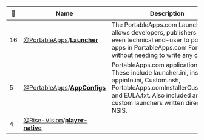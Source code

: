 |:star2: | Name | Description | 🌍|
|---|---|---|---|
|16|[@PortableApps](https://github.com/PortableApps)/[**Launcher**](https://github.com/PortableApps/Launcher)|The PortableApps.com Launcher™ allows developers, publishers and even technical end-user to portablize apps in PortableApps.com Format without needing to write any code.|[:arrow_upper_right:](https://portableapps.com/apps/development/portableapps.com_launcher)|
|5|[@PortableApps](https://github.com/PortableApps)/[**AppConfigs**](https://github.com/PortableApps/AppConfigs)|PortableApps.com application INI files. These include launcher.ini, installer.ini, appinfo.ini, Custom.nsh, PortableApps.comInstallerCustom.nsh, and EULA.txt. Also included are custom launchers written directly in NSIS.|[:arrow_upper_right:](https://portableapps.com/apps/development/)|
|4|[@Rise-Vision](https://github.com/Rise-Vision)/[**player-native**](https://github.com/Rise-Vision/player-native)|||

